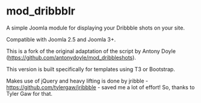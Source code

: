 mod_dribbblr
================

A simple Joomla module for displaying your Dribbble shots on your site.

Compatible with Joomla 2.5 and Joomla 3+.

This is a fork of the original adaptation of the script by Antony Doyle (https://github.com/antonydoyle/mod_dribbleshots).

This version is built specifically for templates using T3 or Bootstrap.

Makes use of jQuery and heavy lifting is done by jribble - https://github.com/tylergaw/jribbble - saved me a lot of effort! So, thanks to Tyler Gaw for that. 


